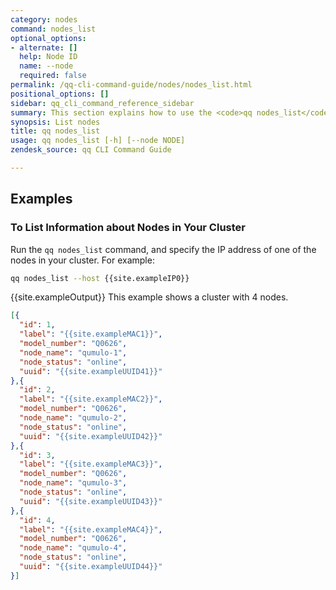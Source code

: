 ```yaml
---
category: nodes
command: nodes_list
optional_options:
- alternate: []
  help: Node ID
  name: --node
  required: false
permalink: /qq-cli-command-guide/nodes/nodes_list.html
positional_options: []
sidebar: qq_cli_command_reference_sidebar
summary: This section explains how to use the <code>qq nodes_list</code> command.
synopsis: List nodes
title: qq nodes_list
usage: qq nodes_list [-h] [--node NODE]
zendesk_source: qq CLI Command Guide

---
```


## Examples

### To List Information about Nodes in Your Cluster
Run the `qq nodes_list` command, and specify the IP address of one of the nodes in your cluster. For example:

```bash
qq nodes_list --host {{site.exampleIP0}}
```

{{site.exampleOutput}} This example shows a cluster with 4 nodes.

```json
[{
  "id": 1,
  "label": "{{site.exampleMAC1}}",
  "model_number": "Q0626",
  "node_name": "qumulo-1",
  "node_status": "online",
  "uuid": "{{site.exampleUUID41}}"
},{
  "id": 2,
  "label": "{{site.exampleMAC2}}",
  "model_number": "Q0626",
  "node_name": "qumulo-2",
  "node_status": "online",
  "uuid": "{{site.exampleUUID42}}"
},{
  "id": 3,
  "label": "{{site.exampleMAC3}}",
  "model_number": "Q0626",
  "node_name": "qumulo-3",
  "node_status": "online",
  "uuid": "{{site.exampleUUID43}}"
},{
  "id": 4,
  "label": "{{site.exampleMAC4}}",
  "model_number": "Q0626",
  "node_name": "qumulo-4",
  "node_status": "online",
  "uuid": "{{site.exampleUUID44}}"
}]
```
